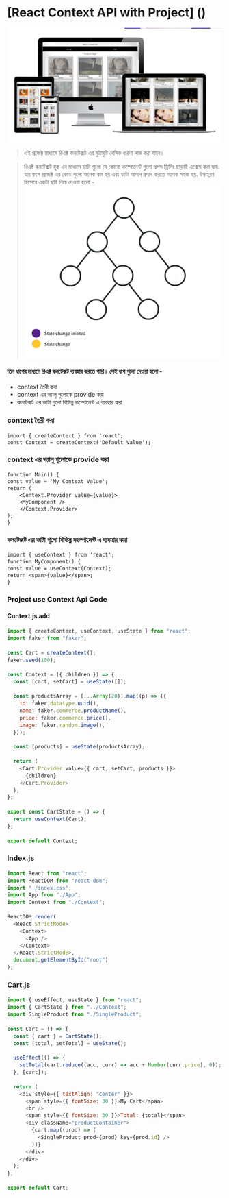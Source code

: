 # [React Context API with Project] ()

![Imag  not found ](./preview.png)

> এই প্রজেক্ট  মাধ্যমে  রিএক্ট কনটেক্সট এর   মুটামুটি বেসিক ধারণা লাভ করা যাবে। 

> রিএক্ট কনটেক্সট হুক এর মাধ্যমে    ডাটা গুলো যে কোনো কম্পোনেন্ট গুলো  প্রপস ড্রিলিং ছাড়াই  এক্সেস করা  যায়. যার ফলে প্রজেক্ট এর   কোড গুলো অনেক কম হয় এবং ডাটা আদান প্রদান করতে অনেক সহজ হয়. উদাহরণ হিসেবে  একটা  ছবি নিচে দেওয়া হলো - 
![Imag  not found ](./1_MKsF627WPxwyIBOCuz5C3w.gif)

####  তিন ধাপের  মাধ্যমে  রিএক্ট কনটেক্সট ব্যবহার করতে  পারি।  সেই ধাপ গুলো  দেওয়া হলো - 
- context তৈরী করা 
- context  এর ভ্যালু গুলোকে provide  করা 
- কনটেক্সট এর ডাটা গুলো বিভিন্ন কম্পোনেন্ট এ ব্যবহার করা 


### context তৈরী করা

    import { createContext } from 'react';
    const Context = createContext('Default Value');

### context  এর ভ্যালু গুলোকে provide  করা

    function Main() {
    const value = 'My Context Value';
    return (
        <Context.Provider value={value}>
        <MyComponent />
        </Context.Provider>
    );
    }

### কনটেক্সট এর ডাটা গুলো বিভিন্ন কম্পোনেন্ট এ ব্যবহার করা 

    import { useContext } from 'react';
    function MyComponent() {
    const value = useContext(Context);
    return <span>{value}</span>;
    }


### Project use Context Api Code 

#### Context.js add

```javascript
import { createContext, useContext, useState } from "react";
import faker from "faker";

const Cart = createContext();
faker.seed(100);

const Context = ({ children }) => {
  const [cart, setCart] = useState([]);

  const productsArray = [...Array(20)].map((p) => ({
    id: faker.datatype.uuid(),
    name: faker.commerce.productName(),
    price: faker.commerce.price(),
    image: faker.random.image(),
  }));

  const [products] = useState(productsArray);

  return (
    <Cart.Provider value={{ cart, setCart, products }}>
      {children}
    </Cart.Provider>
  );
};

export const CartState = () => {
  return useContext(Cart);
};

export default Context;

```
### Index.js 

```javascript
import React from "react";
import ReactDOM from "react-dom";
import "./index.css";
import App from "./App";
import Context from "./Context";

ReactDOM.render(
  <React.StrictMode>
    <Context>
      <App />
    </Context>
  </React.StrictMode>,
  document.getElementById("root")
);

```

### Cart.js 

```javascript 
import { useEffect, useState } from "react";
import { CartState } from "../Context";
import SingleProduct from "./SingleProduct";

const Cart = () => {
  const { cart } = CartState();
  const [total, setTotal] = useState();

  useEffect(() => {
    setTotal(cart.reduce((acc, curr) => acc + Number(curr.price), 0));
  }, [cart]);

  return (
    <div style={{ textAlign: "center" }}>
      <span style={{ fontSize: 30 }}>My Cart</span>
      <br />
      <span style={{ fontSize: 30 }}>Total: {total}</span>
      <div className="productContainer">
        {cart.map((prod) => (
          <SingleProduct prod={prod} key={prod.id} />
        ))}
      </div>
    </div>
  );
};

export default Cart;

```
